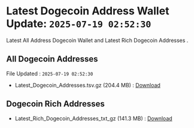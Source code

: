 # Latest Dogecoin Address Wallet Update: `2025-07-19 02:52:30`

Latest All Address Dogecoin Wallet and Latest Rich Dogecoin Addresses .

## All Dogecoin Addresses

File Updated : `2025-07-19 02:52:30`

- Latest_Dogecoin_Addresses.tsv.gz (204.4 MB) : [Download](https://github.com/Pymmdrza/Rich-Address-Wallet/releases/tag/Dogecoin)

## Dogecoin Rich Addresses

- Latest_Rich_Dogecoin_Addresses_txt_gz (141.3 MB) : [Download](https://github.com/Pymmdrza/Rich-Address-Wallet/releases/tag/Dogecoin)
